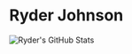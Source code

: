# Ryder Johnson

![Ryder's GitHub Stats](https://github-readme-stats.vercel.app/api?username=uz9&hide=contribs,prs)
